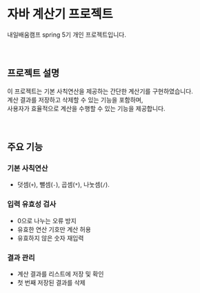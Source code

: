 # 자바 계산기 프로젝트
내일배움캠프 spring 5기 개인 프로젝트입니다.
<br>
<br>
<br>

## 프로젝트 설명
이 프로젝트는 기본 사칙연산을 제공하는 간단한 계산기를 구현하였습니다.
<br>계산 결과를 저장하고 삭제할 수 있는 기능을 포함하며,
<br>사용자가 효율적으로 계산을 수행할 수 있는 기능을 제공합니다.
<br>
<br>
<br>

## 주요 기능
### 기본 사칙연산
 - 덧셈(`+`), 뺄셈(`-`), 곱셈(`*`), 나눗셈(`/`).
### 입력 유효성 검사
 - 0으로 나누는 오류 방지
 - 유효한 연산 기호만 계산 허용
 - 유효하지 않은 숫자 재입력
### 결과 관리
 - 계산 결과를 리스트에 저장 및 확인
 - 첫 번째 저장된 결과를 삭제
